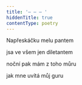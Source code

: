 ```yaml
---
title: '– – – '
hiddenTitle: true
contentType: poetry
---
```


<section>

Napřeskáčku melu pantem

jsa ve všem jen diletantem

noční pak mám z toho můru

jak mne uvítá můj guru

</section>
